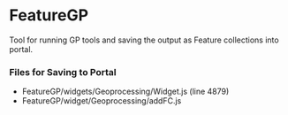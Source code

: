 # FeatureGP
Tool for running GP tools and saving the output as Feature collections into portal.

### Files for Saving to Portal
* FeatureGP/widgets/Geoprocessing/Widget.js  (line 4879)
* FeatureGP/widget/Geoprocessing/addFC.js
